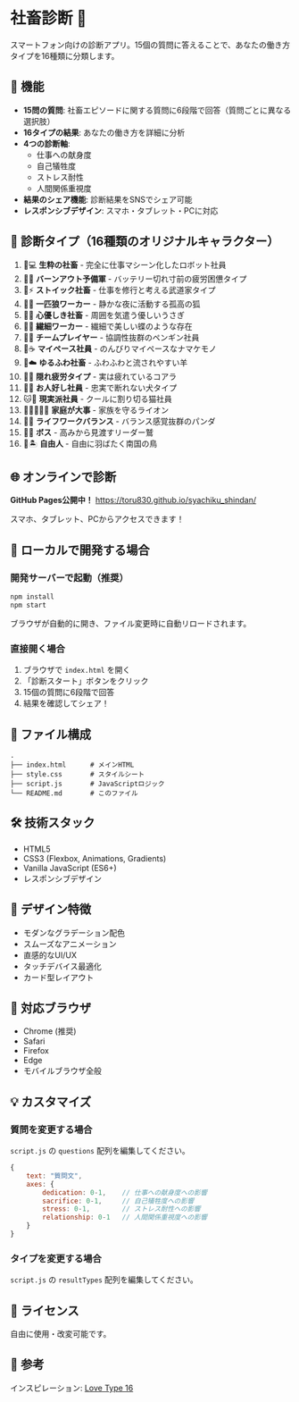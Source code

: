 # 社畜診断 🏢

スマートフォン向けの診断アプリ。15個の質問に答えることで、あなたの働き方タイプを16種類に分類します。

## 📱 機能

- **15問の質問**: 社畜エピソードに関する質問に6段階で回答（質問ごとに異なる選択肢）
- **16タイプの結果**: あなたの働き方を詳細に分析
- **4つの診断軸**:
  - 仕事への献身度
  - 自己犠牲度
  - ストレス耐性
  - 人間関係重視度
- **結果のシェア機能**: 診断結果をSNSでシェア可能
- **レスポンシブデザイン**: スマホ・タブレット・PCに対応

## 🎯 診断タイプ（16種類のオリジナルキャラクター）

1. 🤖💻 **生粋の社畜** - 完全に仕事マシーン化したロボット社員
2. 🪫😵 **バーンアウト予備軍** - バッテリー切れ寸前の疲労困憊タイプ
3. 🥋⚡ **ストイック社畜** - 仕事を修行と考える武道家タイプ
4. 🦊🌙 **一匹狼ワーカー** - 静かな夜に活動する孤高の狐
5. 🐰💝 **心優しき社畜** - 周囲を気遣う優しいうさぎ
6. 🦋🌿 **繊細ワーカー** - 繊細で美しい蝶のような存在
7. 🐧🎪 **チームプレイヤー** - 協調性抜群のペンギン社員
8. 🦥☕ **マイペース社員** - のんびりマイペースなナマケモノ
9. 🐑☁️ **ゆるふわ社畜** - ふわふわと流されやすい羊
10. 🐨💭 **隠れ疲労タイプ** - 実は疲れているコアラ
11. 🐶🌼 **お人好し社員** - 忠実で断れない犬タイプ
12. 🐱📱 **現実派社員** - クールに割り切る猫社員
13. 🦁👨‍👩‍👧‍👦 **家庭が大事** - 家族を守るライオン
14. 🐼🎋 **ライフワークバランス** - バランス感覚抜群のパンダ
15. 🦅👑 **ボス** - 高みから見渡すリーダー鷲
16. 🦜🏝️ **自由人** - 自由に羽ばたく南国の鳥

## 🌐 オンラインで診断

**GitHub Pages公開中！**
https://toru830.github.io/syachiku_shindan/

スマホ、タブレット、PCからアクセスできます！

## 🚀 ローカルで開発する場合

### 開発サーバーで起動（推奨）
```bash
npm install
npm start
```
ブラウザが自動的に開き、ファイル変更時に自動リロードされます。

### 直接開く場合
1. ブラウザで `index.html` を開く
2. 「診断スタート」ボタンをクリック
3. 15個の質問に6段階で回答
4. 結果を確認してシェア！

## 📂 ファイル構成

```
.
├── index.html      # メインHTML
├── style.css       # スタイルシート
├── script.js       # JavaScriptロジック
└── README.md       # このファイル
```

## 🛠️ 技術スタック

- HTML5
- CSS3 (Flexbox, Animations, Gradients)
- Vanilla JavaScript (ES6+)
- レスポンシブデザイン

## 🎨 デザイン特徴

- モダンなグラデーション配色
- スムーズなアニメーション
- 直感的なUI/UX
- タッチデバイス最適化
- カード型レイアウト

## 📱 対応ブラウザ

- Chrome (推奨)
- Safari
- Firefox
- Edge
- モバイルブラウザ全般

## 💡 カスタマイズ

### 質問を変更する場合

`script.js` の `questions` 配列を編集してください。

```javascript
{
    text: "質問文",
    axes: { 
        dedication: 0-1,    // 仕事への献身度への影響
        sacrifice: 0-1,     // 自己犠牲度への影響
        stress: 0-1,        // ストレス耐性への影響
        relationship: 0-1   // 人間関係重視度への影響
    }
}
```

### タイプを変更する場合

`script.js` の `resultTypes` 配列を編集してください。

## 📄 ライセンス

自由に使用・改変可能です。

## 🙏 参考

インスピレーション: [Love Type 16](https://lovetype16.com/quiz)

